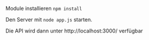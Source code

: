 Module installieren `npm install`

Den Server mit `node app.js` starten.

Die API wird dann unter http://localhost:3000/ verfügbar
